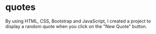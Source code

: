 # quotes
By using HTML, CSS, Bootstrap and JavaScript, I created a project to display a random quote when you click on the "New Quote" button.
